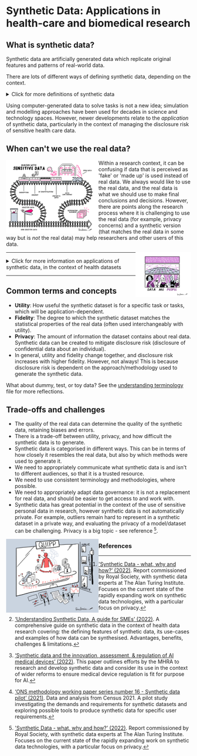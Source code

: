Synthetic Data: Applications in health-care and biomedical research
===

## What is synthetic data?

Synthetic data are artificially generated data which replicate original features and patterns of real-world data.

There are lots of different ways of defining synthetic data, depending on the context.

<details>
  <summary>Click for more definitions of synthetic data</summary>  
  <br />
  
  > "Synthetic data is data that has been generated using a purpose-built mathematical model or algorithm, with the aim of solving a (set of) data science task(s)."[^1] 
   
 > "Synthetic health data is artificially generated data which is used to replicate the original components of real-world health data. Synthetic data is created, or simulated, rather than being generated by real world health events."[^2] 
  
> "Conceptually, synthetic data are artificial data that mimics the properties of and relationships in real data. The quality of synthetic data depends on the approach taken to synthetic data generation."[^3] 
  
> "Synthetic data are microdata records created to improve data utility while preventing disclosure of confidential respondent information. Synthetic data is created by statistically modelling original data and then using those models to generate new data values that reproduce the original data’s statistical properties …" Source: US Census Bureau[^4] 

</details>
  
Using computer-generated data to solve tasks is not a new idea; simulation and modelling approaches have been used for decades in science and technology spaces. However, newer developments relate to the *application* of synthetic data, particularly in the context of managing the disclosure risk of sensitive health care data. 

## When can't we use the real data?

<img align="left" width="50%" height="50%" src="illustrations/sensitive-data.jpg" alt=Data Are People>

Within a research context, it can be confusing if data that is perceived as 'fake' or 'made up' is used instead of real data. We always would like to use the real data, and the real data is what we should use to make final conclusions and decisions. However, there are points along the research process where it is challenging to use the real data (for example, privacy concerns) and a synthetic version (that matches the real data in some way but is *not* the real data) may help researchers and other users of this data. 

<img align="right" width="30%" height="40%" src="illustrations/DataArePeople.jpg" alt=Data Are People>

---
<details>
  <summary> Click for more information on applications of synthetic data, in the context of health datasets</summary>
  <br />

  > Health databases can contain information about a large group of people, making the hosting and sharing of these databases challenging. It can be hard to share real data when it contains sensitive personal information about individuals - we do have some good anonymisation approaches to remove the risk of disclosure, however some risk will always remain. Accessing these databases can also cost money.
  
  > For these reasons, and more, scientists working in health-care and biomedical research have sought to overcome some of these privacy concerns by generating synthetic versions of datasets of interest. In theory, the synthetic data should be safer and easier to access, therefore allowing researchers to learn the structure, features and patterns of the real dataset without actually accessing it directly. Easier and earlier access should facilitate promotion of these datasets, training of people and acceleration/refinement of research workflows. In the context of AI, high fidelity synthetic data can be used to train and validate machine learning models; synthetic datasets can be created to be different to the real data in specific ways to address a certain bias in the real data, for example under-sampling of sub-groups within a population. 

 </details>
 
---

## Common terms and concepts
- **Utility**: How useful the synthetic dataset is for a specific task or tasks, which will be application-dependent. 
- **Fidelity**: The degree to which the synthetic dataset matches the statistical properties of the real data (often used interchangeably with utility). 
- **Privacy**: The amount of information the dataset contains about real data. Synthetic data can be created to mitigate disclosure risk (disclosure of confidential data about an individual).
- In general, utility and fidelity change together, and disclosure risk increases with higher fidelity. However, not always! This is because disclosure risk is dependent on the approach/methodology used to generate the synthetic data.

What about dummy, test, or toy data? See the [understanding terminology](1a-understanding-terminology.md) file for more reflections.

## Trade-offs and challenges
- The quality of the real data can determine the quality of the synthetic data, retaining biases and errors.
- There is a trade-off between utility, privacy, and how difficult the synthetic data is to generate.
- Synthetic data is categorised in different ways. This can be in terms of how closely it resembles the real data, but also by which methods were used to generate it.
- We need to appropriately communicate what synthetic data is and isn't to different audiences, so that it is a trusted resource.
- We need to use consistent terminology and methodologies, where possible.
- We need to appropriately adapt data governance: it is not a replacement for real data, and should be easier to get access to and work with. 
- Synthetic data has great potential in the context of the use of sensitive personal data in research, however synthetic data is not automatically private. For example, outliers remain hard to represent in a synthetic dataset in a private way, and evaluating the privacy of a model/dataset can be challenging. Privacy is a big topic - see reference [^1].

<img align="left" width="50%" height="50%" src="illustrations/utility-vs-privacy.jpg">

### References

[^1]: ['Synthetic Data - what, why and how?’ (2022)](https://arxiv.org/pdf/2205.03257.pdf). Report commissioned by Royal Society, with synthetic data experts at The Alan Turing Institute. Focuses on the current state of the rapidly expanding work on synthetic data technologies, with a particular focus on privacy.

[^2]: [‘Understanding Synthetic Data, A guide for SMEs’ (2022)](https://breathedatahub.com/news-opinion/synthetic-data-guide-smes). A comprehensive guide on synthetic data in the context of health data research covering: the defining features of synthetic data, its use-cases and examples of how data can be synthesised. Advantages, benefits, challenges & limitations.

[^3]: [‘Synthetic data and the innovation, assessment, & regulation of AI medical devices’ (2022)](https://cprd.com/sites/default/files/2022-12/Myles%20et%20al.%20preprint_2022.pdf). This paper outlines efforts by the MHRA to research and develop synthetic data and consider its use in the context of wider reforms to ensure medical device regulation is fit for purpose for AI.

[^4]: [‘ONS methodology working paper series number 16 - Synthetic data pilot’ (2021)](https://www.ons.gov.uk/methodology/methodologicalpublications/generalmethodology/onsworkingpaperseries/onsmethodologyworkingpaperseriesnumber16syntheticdatapilot). Data and analysis from Census 2021. A pilot study investigating the demands and requirements for synthetic datasets and exploring possible tools to produce synthetic data for specific user requirements.  

